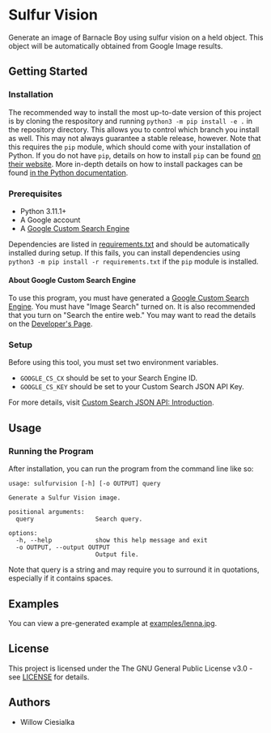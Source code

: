 # Sulfur Vision
Generate an image of Barnacle Boy using sulfur vision on a held object. This object will be automatically obtained from Google Image results.

## Getting Started

### Installation

The recommended way to install the most up-to-date version of this project is by cloning the respository and running `python3 -m pip install -e .` in the repository directory. This allows you to control which branch you install as well. This may not always guarantee a stable release, however. Note that this requires the `pip` module, which should come with your installation of Python. If you do not have `pip`, details on how to install `pip` can be found [on their website](https://pip.pypa.io/en/stable/installing/). More in-depth details on how to install packages can be found [in the Python documentation](https://packaging.python.org/en/latest/tutorials/installing-packages/).

### Prerequisites

* Python 3.11.1+
* A Google account
* A [Google Custom Search Engine](https://cse.google.com/cse/all)

Dependencies are listed in [requirements.txt](requirements.txt) and should be automatically installed during setup. If this fails, you can install dependencies using `python3 -m pip install -r requirements.txt` if the `pip` module is installed. 

#### About Google Custom Search Engine

To use this program, you must have generated a [Google Custom Search Engine](https://cse.google.com/cse/all). You must have "Image Search" turned on. It is also recommended that you turn on "Search the entire web." You may want to read the details on the [Developer's Page](https://developers.google.com/custom-search/v1/overview).

### Setup

Before using this tool, you must set two environment variables. 

* `GOOGLE_CS_CX` should be set to your Search Engine ID.
* `GOOGLE_CS_KEY` should be set to your Custom Search JSON API Key.

For more details, visit [Custom Search JSON API: Introduction](https://developers.google.com/custom-search/v1/introduction).

## Usage

### Running the Program

After installation, you can run the program from the command line like so:

```
usage: sulfurvision [-h] [-o OUTPUT] query

Generate a Sulfur Vision image.

positional arguments:
  query                 Search query.

options:
  -h, --help            show this help message and exit
  -o OUTPUT, --output OUTPUT
                        Output file.
```

Note that query is a string and may require you to surround it in quotations, especially if it contains spaces.

## Examples

You can view a pre-generated example at [examples/lenna.jpg](examples/lenna.jpg).

## License

This project is licensed under the The GNU General Public License v3.0 - see [LICENSE](LICENSE) for details.

## Authors

* Willow Ciesialka
